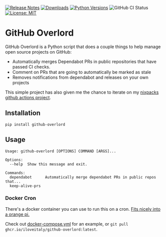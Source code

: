 [![Release Notes](https://img.shields.io/github/release/iloveitaly/github-overlord)](https://github.com/iloveitaly/github-overlord/releases) [![Downloads](https://static.pepy.tech/badge/github-overlord/month)](https://pepy.tech/project/github-overlord) [![Python Versions](https://img.shields.io/pypi/pyversions/github-overlord)](https://pypi.org/project/github-overlord) ![GitHub CI Status](https://github.com/iloveitaly/github-overlord/actions/workflows/build_and_publish.yml/badge.svg) [![License: MIT](https://img.shields.io/badge/License-MIT-yellow.svg)](https://opensource.org/licenses/MIT)

# GitHub Overlord

GitHub Overlord is a Python script that does a couple things to help manage open source projects on GitHub:

* Automatically merges Dependabot PRs in public repositories that have passed CI checks.
* Comment on PRs that are going to automatically be marked as stale
* Removes notifications from dependabot and releases on your own projects

This simple project has also given me the chance to iterate on my [nixpacks github actions project](https://github.com/iloveitaly/github-action-nixpacks).

## Installation

```shell
pip install github-overlord
```

## Usage

```shell
Usage: github-overlord [OPTIONS] COMMAND [ARGS]...

Options:
  --help  Show this message and exit.

Commands:
  dependabot      Automatically merge dependabot PRs in public repos that...
  keep-alive-prs
```

### Docker Cron

There's a docker container you can use to run this on a cron. [Fits nicely into a orange pi.](https://mikebian.co/pi-hole-tailscale-and-docker-on-an-orange-pi/)

Check out [docker-compose.yml](./docker-compose.yml) for an example, or `git pull ghcr.io/iloveitaly/github-overlord:latest`.
